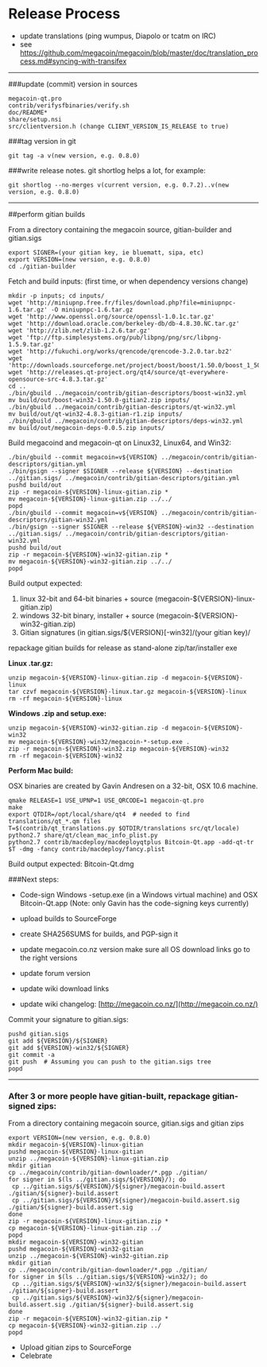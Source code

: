 Release Process
====================

* update translations (ping wumpus, Diapolo or tcatm on IRC)
* see https://github.com/megacoin/megacoin/blob/master/doc/translation_process.md#syncing-with-transifex

* * *

###update (commit) version in sources


	megacoin-qt.pro
	contrib/verifysfbinaries/verify.sh
	doc/README*
	share/setup.nsi
	src/clientversion.h (change CLIENT_VERSION_IS_RELEASE to true)

###tag version in git

	git tag -a v(new version, e.g. 0.8.0)

###write release notes. git shortlog helps a lot, for example:

	git shortlog --no-merges v(current version, e.g. 0.7.2)..v(new version, e.g. 0.8.0)

* * *

##perform gitian builds

 From a directory containing the megacoin source, gitian-builder and gitian.sigs
  
	export SIGNER=(your gitian key, ie bluematt, sipa, etc)
	export VERSION=(new version, e.g. 0.8.0)
	cd ./gitian-builder

 Fetch and build inputs: (first time, or when dependency versions change)

	mkdir -p inputs; cd inputs/
	wget 'http://miniupnp.free.fr/files/download.php?file=miniupnpc-1.6.tar.gz' -O miniupnpc-1.6.tar.gz
	wget 'http://www.openssl.org/source/openssl-1.0.1c.tar.gz'
	wget 'http://download.oracle.com/berkeley-db/db-4.8.30.NC.tar.gz'
	wget 'http://zlib.net/zlib-1.2.6.tar.gz'
	wget 'ftp://ftp.simplesystems.org/pub/libpng/png/src/libpng-1.5.9.tar.gz'
	wget 'http://fukuchi.org/works/qrencode/qrencode-3.2.0.tar.bz2'
	wget 'http://downloads.sourceforge.net/project/boost/boost/1.50.0/boost_1_50_0.tar.bz2'
	wget 'http://releases.qt-project.org/qt4/source/qt-everywhere-opensource-src-4.8.3.tar.gz'
	cd ..
	./bin/gbuild ../megacoin/contrib/gitian-descriptors/boost-win32.yml
	mv build/out/boost-win32-1.50.0-gitian2.zip inputs/
	./bin/gbuild ../megacoin/contrib/gitian-descriptors/qt-win32.yml
	mv build/out/qt-win32-4.8.3-gitian-r1.zip inputs/
	./bin/gbuild ../megacoin/contrib/gitian-descriptors/deps-win32.yml
	mv build/out/megacoin-deps-0.0.5.zip inputs/

 Build megacoind and megacoin-qt on Linux32, Linux64, and Win32:
  
	./bin/gbuild --commit megacoin=v${VERSION} ../megacoin/contrib/gitian-descriptors/gitian.yml
	./bin/gsign --signer $SIGNER --release ${VERSION} --destination ../gitian.sigs/ ../megacoin/contrib/gitian-descriptors/gitian.yml
	pushd build/out
	zip -r megacoin-${VERSION}-linux-gitian.zip *
	mv megacoin-${VERSION}-linux-gitian.zip ../../
	popd
	./bin/gbuild --commit megacoin=v${VERSION} ../megacoin/contrib/gitian-descriptors/gitian-win32.yml
	./bin/gsign --signer $SIGNER --release ${VERSION}-win32 --destination ../gitian.sigs/ ../megacoin/contrib/gitian-descriptors/gitian-win32.yml
	pushd build/out
	zip -r megacoin-${VERSION}-win32-gitian.zip *
	mv megacoin-${VERSION}-win32-gitian.zip ../../
	popd

  Build output expected:

  1. linux 32-bit and 64-bit binaries + source (megacoin-${VERSION}-linux-gitian.zip)
  2. windows 32-bit binary, installer + source (megacoin-${VERSION}-win32-gitian.zip)
  3. Gitian signatures (in gitian.sigs/${VERSION}[-win32]/(your gitian key)/

repackage gitian builds for release as stand-alone zip/tar/installer exe

**Linux .tar.gz:**

	unzip megacoin-${VERSION}-linux-gitian.zip -d megacoin-${VERSION}-linux
	tar czvf megacoin-${VERSION}-linux.tar.gz megacoin-${VERSION}-linux
	rm -rf megacoin-${VERSION}-linux

**Windows .zip and setup.exe:**

	unzip megacoin-${VERSION}-win32-gitian.zip -d megacoin-${VERSION}-win32
	mv megacoin-${VERSION}-win32/megacoin-*-setup.exe .
	zip -r megacoin-${VERSION}-win32.zip megacoin-${VERSION}-win32
	rm -rf megacoin-${VERSION}-win32

**Perform Mac build:**

  OSX binaries are created by Gavin Andresen on a 32-bit, OSX 10.6 machine.

	qmake RELEASE=1 USE_UPNP=1 USE_QRCODE=1 megacoin-qt.pro
	make
	export QTDIR=/opt/local/share/qt4  # needed to find translations/qt_*.qm files
	T=$(contrib/qt_translations.py $QTDIR/translations src/qt/locale)
	python2.7 share/qt/clean_mac_info_plist.py
	python2.7 contrib/macdeploy/macdeployqtplus Bitcoin-Qt.app -add-qt-tr $T -dmg -fancy contrib/macdeploy/fancy.plist

 Build output expected: Bitcoin-Qt.dmg

###Next steps:

* Code-sign Windows -setup.exe (in a Windows virtual machine) and
  OSX Bitcoin-Qt.app (Note: only Gavin has the code-signing keys currently)

* upload builds to SourceForge

* create SHA256SUMS for builds, and PGP-sign it

* update megacoin.co.nz version
  make sure all OS download links go to the right versions

* update forum version

* update wiki download links

* update wiki changelog: [http://megacoin.co.nz/](http://megacoin.co.nz/)

Commit your signature to gitian.sigs:

	pushd gitian.sigs
	git add ${VERSION}/${SIGNER}
	git add ${VERSION}-win32/${SIGNER}
	git commit -a
	git push  # Assuming you can push to the gitian.sigs tree
	popd

-------------------------------------------------------------------------

### After 3 or more people have gitian-built, repackage gitian-signed zips:

From a directory containing megacoin source, gitian.sigs and gitian zips

	export VERSION=(new version, e.g. 0.8.0)
	mkdir megacoin-${VERSION}-linux-gitian
	pushd megacoin-${VERSION}-linux-gitian
	unzip ../megacoin-${VERSION}-linux-gitian.zip
	mkdir gitian
	cp ../megacoin/contrib/gitian-downloader/*.pgp ./gitian/
	for signer in $(ls ../gitian.sigs/${VERSION}/); do
	 cp ../gitian.sigs/${VERSION}/${signer}/megacoin-build.assert ./gitian/${signer}-build.assert
	 cp ../gitian.sigs/${VERSION}/${signer}/megacoin-build.assert.sig ./gitian/${signer}-build.assert.sig
	done
	zip -r megacoin-${VERSION}-linux-gitian.zip *
	cp megacoin-${VERSION}-linux-gitian.zip ../
	popd
	mkdir megacoin-${VERSION}-win32-gitian
	pushd megacoin-${VERSION}-win32-gitian
	unzip ../megacoin-${VERSION}-win32-gitian.zip
	mkdir gitian
	cp ../megacoin/contrib/gitian-downloader/*.pgp ./gitian/
	for signer in $(ls ../gitian.sigs/${VERSION}-win32/); do
	 cp ../gitian.sigs/${VERSION}-win32/${signer}/megacoin-build.assert ./gitian/${signer}-build.assert
	 cp ../gitian.sigs/${VERSION}-win32/${signer}/megacoin-build.assert.sig ./gitian/${signer}-build.assert.sig
	done
	zip -r megacoin-${VERSION}-win32-gitian.zip *
	cp megacoin-${VERSION}-win32-gitian.zip ../
	popd

- Upload gitian zips to SourceForge
- Celebrate 